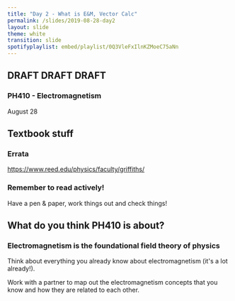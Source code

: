 ```yaml
---
title: "Day 2 - What is E&M, Vector Calc"
permalink: /slides/2019-08-28-day2
layout: slide
theme: white
transition: slide
spotifyplaylist: embed/playlist/0Q3VleFxIlnKZMoeC75aNn
---
```


<section data-markdown="">
	
# DRAFT DRAFT DRAFT	
### PH410 - Electromagnetism

August 28 
 <!--this doesn't work... {% include spotifyplaylist.html id=page.spotifyplaylist %}-->
</section>

<section data-markdown="">
	
## Textbook stuff
### Errata
https://www.reed.edu/physics/faculty/griffiths/
### Remember to read actively!
Have a pen & paper, work things out and check things!
</section>

<section data-markdown="">

## What do you think PH410 is about?

</section>

<section data-markdown="">

### Electromagnetism is the foundational field theory of physics

Think about everything you already know about electromagnetism (it's a lot already!).

Work with a partner to map out the electromagnetism concepts that you know and how they are related to each other.

</section>
